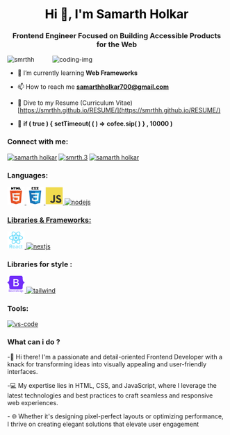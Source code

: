 <h1 align="center" style=" color :black; "> Hi 👋, I'm Samarth Holkar</h1>
<h3 align="center">Frontend Engineer Focused on Building Accessible Products for the Web </h3>

<img align="right" src="https://camo.githubusercontent.com/cae12fddd9d6982901d82580bdf321d81fb299141098ca1c2d4891870827bf17/68747470733a2f2f6d69726f2e6d656469756d2e636f6d2f6d61782f313336302f302a37513379765349765f7430696f4a2d5a2e676966" alt="coding-img" width="400" >

<p align="left"> <img src="https://komarev.com/ghpvc/?username=smrthh&label=Profile%20views&color=0e75b6&style=flat" alt="smrthh" /> </p>

- 🌱 I’m currently learning **Web Frameworks**

- 📫 How to reach me **samarthholkar700@gmail.com**

- 📄 Dive to my Resume (Curriculum Vitae)  [https://smrthh.github.io/RESUME/](https://smrthh.github.io/RESUME/)

- 🍵 **if ( true ) {**
**setTimeout( ( ) =>**
**cofee.sip( )**
**} , 10000 )**

<h3 align="left">Connect with me:</h3>
<p align="left">
<a href="https://linkedin.com/in/samarth holkar" target="blank"><img align="center" src="https://raw.githubusercontent.com/rahuldkjain/github-profile-readme-generator/master/src/images/icons/Social/linked-in-alt.svg" alt="samarth holkar" height="30" width="40" /></a>
<a href="https://instagram.com/smrth.3" target="blank"><img align="center" src="https://raw.githubusercontent.com/rahuldkjain/github-profile-readme-generator/master/src/images/icons/Social/instagram.svg" alt="smrth.3" height="30" width="40" /></a>
<a href="https://www.behance.net/samarth holkar" target="blank"><img align="center" src="https://raw.githubusercontent.com/rahuldkjain/github-profile-readme-generator/master/src/images/icons/Social/behance.svg" alt="samarth holkar" height="30" width="40" /></a>
</p>

<h3 align="left">Languages:</h3>
<p align="left"> <a href="https://www.w3.org/html/" target="_blank" rel="noreferrer"> <img src="https://raw.githubusercontent.com/devicons/devicon/master/icons/html5/html5-original-wordmark.svg" alt="html5" width="40" height="40"/> </a> <a href="https://www.w3schools.com/css/" target="_blank" rel="noreferrer"> <img src="https://raw.githubusercontent.com/devicons/devicon/master/icons/css3/css3-original-wordmark.svg" alt="css3" width="40" height="40"/> <a href="https://developer.mozilla.org/en-US/docs/Web/JavaScript" target="_blank" rel="noreferrer"> <img src="https://raw.githubusercontent.com/devicons/devicon/master/icons/javascript/javascript-original.svg" alt="javascript" width="40" height="40"/> </a>  <a href="https://nodejs.org/" target="_blank" rel="noreferrer">  <img src="https://encrypted-tbn0.gstatic.com/images?q=tbn:ANd9GcSZreQJ45F-hrL3Cc6yiZ5kKHJAHNhM9O6s8O9XnrK0uXH8p4B5VWUTO7Adnhdbp9PQ6Dg&usqp=CAU" alt="nodejs" width="40" height="40"/> </p>
  
<h3 align="left">Libraries & Frameworks:</h3>
<a href="https://reactjs.org/" target="_blank" rel="noreferrer"> <img src="https://raw.githubusercontent.com/devicons/devicon/master/icons/react/react-original-wordmark.svg" alt="react" width="40" height="40"/> </a>  <a href="https://nextjs.org/" target="_blank" rel="noreferrer"> <img src="https://cdn.hashnode.com/res/hashnode/image/upload/v1651122498709/FQjch0sgd.png" alt="nextjs" width="40" height="40"  style="object-fit: cover; object-position: center;" /> </a>

<h3 align="left">Libraries for style :</h3>
<p align="left"> <a href="https://getbootstrap.com" target="_blank" rel="noreferrer"> <img src="https://raw.githubusercontent.com/devicons/devicon/master/icons/bootstrap/bootstrap-plain-wordmark.svg" alt="bootstrap" width="40" height="40"/> </a> <a href="https://tailwindcss.com/" target="_blank" rel="noreferrer"> <img src="https://www.vectorlogo.zone/logos/tailwindcss/tailwindcss-icon.svg" alt="tailwind" width="40" height="40"/> </a> </p>

<h3 align="left"> Tools: </h3>
<a href="https://vscode.org/" target="_blank" rel="noreferrer"> <img src="https://code.visualstudio.com/opengraphimg/opengraph-blog.png" alt="vs-code" width="40" height="40" style="object-fit: cover; object-position: center;" > </a>

<h3 align="left"> What can i do ? </h3>
<p align="left"> -👋 Hi there! I'm a passionate and detail-oriented Frontend Developer with a knack for transforming ideas into visually appealing and user-friendly interfaces.</p>
<p align="left"> -💻 My expertise lies in HTML, CSS, and JavaScript, where I leverage the latest technologies and best practices to craft seamless and responsive web experiences.</p>
<p align="left"> - 🌐 Whether it's designing pixel-perfect layouts or optimizing performance, I thrive on creating elegant solutions that elevate user engagement</p>

<!-- <p><img align="center" src="https://github-readme-stats.vercel.app/api/top-langs?username=smrthh&show_icons=true&locale=en&layout=compact" alt="smrthh" /></p> --> 




<!-- <p>&nbsp;<img align="center" src="https://github-readme-stats.vercel.app/api?username=smrthh&show_icons=true&locale=en" alt="smrthh" /></p> 

<p><img align="center" src="https://github-readme-streak-stats.herokuapp.com/?user=smrthh&" alt="smrthh" /></p> --> 
